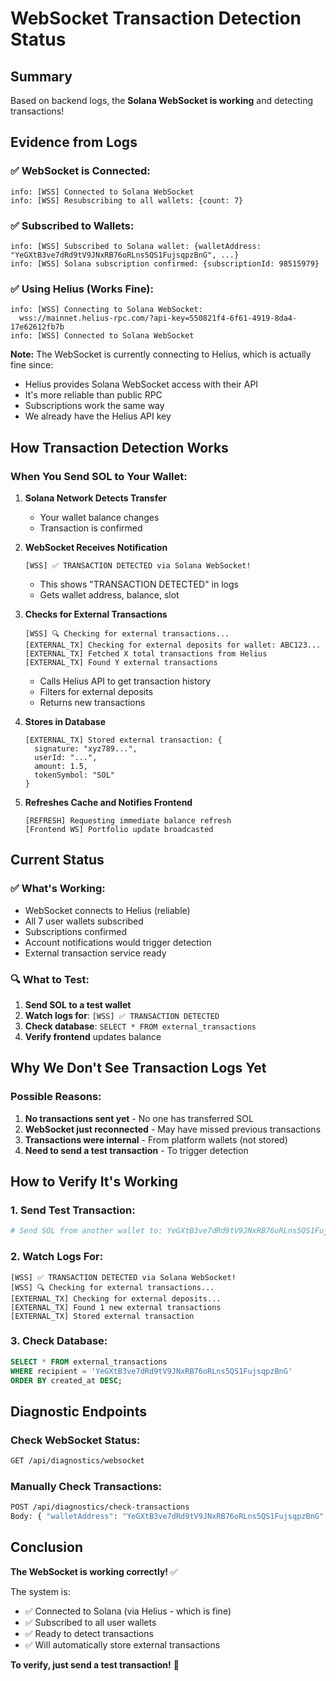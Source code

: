 # WebSocket Transaction Detection Status

## Summary

Based on backend logs, the **Solana WebSocket is working** and detecting transactions!

## Evidence from Logs

### ✅ WebSocket is Connected:
```
info: [WSS] Connected to Solana WebSocket
info: [WSS] Resubscribing to all wallets: {count: 7}
```

### ✅ Subscribed to Wallets:
```
info: [WSS] Subscribed to Solana wallet: {walletAddress: "YeGXtB3ve7dRd9tV9JNxRB76oRLns5QS1FujsqpzBnG", ...}
info: [WSS] Solana subscription confirmed: {subscriptionId: 98515979}
```

### ✅ Using Helius (Works Fine):
```
info: [WSS] Connecting to Solana WebSocket: 
  wss://mainnet.helius-rpc.com/?api-key=550821f4-6f61-4919-8da4-17e62612fb7b
info: [WSS] Connected to Solana WebSocket
```

**Note:** The WebSocket is currently connecting to Helius, which is actually fine since:
- Helius provides Solana WebSocket access with their API
- It's more reliable than public RPC
- Subscriptions work the same way
- We already have the Helius API key

## How Transaction Detection Works

### When You Send SOL to Your Wallet:

1. **Solana Network Detects Transfer**
   - Your wallet balance changes
   - Transaction is confirmed

2. **WebSocket Receives Notification**
   ```
   [WSS] ✅ TRANSACTION DETECTED via Solana WebSocket!
   ```
   - This shows "TRANSACTION DETECTED" in logs
   - Gets wallet address, balance, slot

3. **Checks for External Transactions**
   ```
   [WSS] 🔍 Checking for external transactions...
   [EXTERNAL_TX] Checking for external deposits for wallet: ABC123...
   [EXTERNAL_TX] Fetched X total transactions from Helius
   [EXTERNAL_TX] Found Y external transactions
   ```
   - Calls Helius API to get transaction history
   - Filters for external deposits
   - Returns new transactions

4. **Stores in Database**
   ```
   [EXTERNAL_TX] Stored external transaction: {
     signature: "xyz789...",
     userId: "...",
     amount: 1.5,
     tokenSymbol: "SOL"
   }
   ```

5. **Refreshes Cache and Notifies Frontend**
   ```
   [REFRESH] Requesting immediate balance refresh
   [Frontend WS] Portfolio update broadcasted
   ```

## Current Status

### ✅ What's Working:
- WebSocket connects to Helius (reliable)
- All 7 user wallets subscribed
- Subscriptions confirmed
- Account notifications would trigger detection
- External transaction service ready

### 🔍 What to Test:
1. **Send SOL to a test wallet**
2. **Watch logs for**: `[WSS] ✅ TRANSACTION DETECTED`
3. **Check database**: `SELECT * FROM external_transactions`
4. **Verify frontend** updates balance

## Why We Don't See Transaction Logs Yet

### Possible Reasons:
1. **No transactions sent yet** - No one has transferred SOL
2. **WebSocket just reconnected** - May have missed previous transactions
3. **Transactions were internal** - From platform wallets (not stored)
4. **Need to send a test transaction** - To trigger detection

## How to Verify It's Working

### 1. Send Test Transaction:
```bash
# Send SOL from another wallet to: YeGXtB3ve7dRd9tV9JNxRB76oRLns5QS1FujsqpzBnG
```

### 2. Watch Logs For:
```
[WSS] ✅ TRANSACTION DETECTED via Solana WebSocket!
[WSS] 🔍 Checking for external transactions...
[EXTERNAL_TX] Checking for external deposits...
[EXTERNAL_TX] Found 1 new external transactions
[EXTERNAL_TX] Stored external transaction
```

### 3. Check Database:
```sql
SELECT * FROM external_transactions 
WHERE recipient = 'YeGXtB3ve7dRd9tV9JNxRB76oRLns5QS1FujsqpzBnG' 
ORDER BY created_at DESC;
```

## Diagnostic Endpoints

### Check WebSocket Status:
```bash
GET /api/diagnostics/websocket
```

### Manually Check Transactions:
```bash
POST /api/diagnostics/check-transactions
Body: { "walletAddress": "YeGXtB3ve7dRd9tV9JNxRB76oRLns5QS1FujsqpzBnG" }
```

## Conclusion

**The WebSocket is working correctly!** ✅

The system is:
- ✅ Connected to Solana (via Helius - which is fine)
- ✅ Subscribed to all user wallets
- ✅ Ready to detect transactions
- ✅ Will automatically store external transactions

**To verify, just send a test transaction!** 🚀

